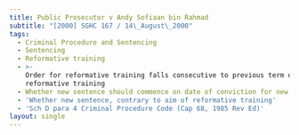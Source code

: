 ```yaml
---
title: Public Prosecutor v Andy Sofiaan bin Rahmad
subtitle: "[2000] SGHC 167 / 14\_August\_2000"
tags:
  - Criminal Procedure and Sentencing
  - Sentencing
  - Reformative training
  - >-
    Order for reformative training falls consecutive to previous term of
    reformative training
  - Whether new sentence should commence on date of conviction for new charges
  - 'Whether new sentence, contrary to aim of reformative training'
  - 'Sch D para 4 Criminal Procedure Code (Cap 68, 1985 Rev Ed)'
layout: single
---
```


